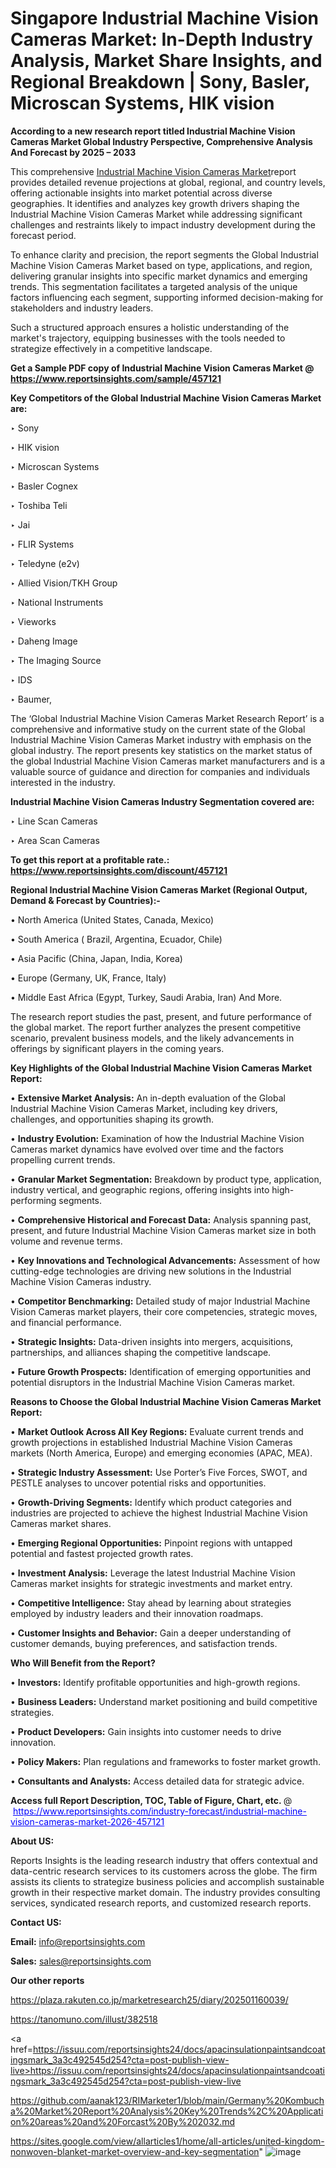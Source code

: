 # Singapore Industrial Machine Vision Cameras Market: In-Depth Industry Analysis, Market Share Insights, and Regional Breakdown | Sony, Basler, Microscan Systems, HIK vision

<strong>According to a new research report titled Industrial Machine Vision Cameras Market Global Industry Perspective, Comprehensive Analysis And Forecast by 2025 – 2033</strong>

This comprehensive <a href=https://www.reportsinsights.com/sample/457121>Industrial Machine Vision Cameras Market</a>report provides detailed revenue projections at global, regional, and country levels, offering actionable insights into market potential across diverse geographies. It identifies and analyzes key growth drivers shaping the Industrial Machine Vision Cameras Market while addressing significant challenges and restraints likely to impact industry development during the forecast period.

To enhance clarity and precision, the report segments the Global Industrial Machine Vision Cameras Market based on type, applications, and region, delivering granular insights into specific market dynamics and emerging trends. This segmentation facilitates a targeted analysis of the unique factors influencing each segment, supporting informed decision-making for stakeholders and industry leaders.

Such a structured approach ensures a holistic understanding of the market's trajectory, equipping businesses with the tools needed to strategize effectively in a competitive landscape.

<strong>Get a Sample PDF copy of Industrial Machine Vision Cameras Market </strong><strong>@<a href=https://www.reportsinsights.com/sample/457121 style=color:#0000ff;> https://www.reportsinsights.com/sample/457121</a></strong></font>

<strong>Key Competitors of the Global Industrial Machine Vision Cameras Market are:</strong>

‣ Sony

‣ HIK vision

‣ Microscan Systems

‣ Basler Cognex

‣ Toshiba Teli

‣ Jai

‣ FLIR Systems

‣ Teledyne (e2v)

‣ Allied Vision/TKH Group

‣ National Instruments

‣ Vieworks

‣ Daheng Image

‣ The Imaging Source

‣ IDS

‣ Baumer,

The ‘Global Industrial Machine Vision Cameras Market Research Report’ is a comprehensive and informative study on the current state of the Global Industrial Machine Vision Cameras Market industry with emphasis on the global industry. The report presents key statistics on the market status of the global Industrial Machine Vision Cameras market manufacturers and is a valuable source of guidance and direction for companies and individuals interested in the industry.

<strong>Industrial Machine Vision Cameras Industry Segmentation covered are:</strong>

‣ Line Scan Cameras

‣ Area Scan Cameras

<strong>To get this report at a profitable rate.: <a href=https://www.reportsinsights.com/discount/457121 style=color:#0000ff;>https://www.reportsinsights.com/discount/457121</a></strong></font>

<strong>Regional Industrial Machine Vision Cameras Market (Regional Output, Demand &amp; Forecast by Countries):-</strong>

• North America (United States, Canada, Mexico)

• South America ( Brazil, Argentina, Ecuador, Chile)

• Asia Pacific (China, Japan, India, Korea)

• Europe (Germany, UK, France, Italy)

• Middle East Africa (Egypt, Turkey, Saudi Arabia, Iran) And More.

The research report studies the past, present, and future performance of the global market. The report further analyzes the present competitive scenario, prevalent business models, and the likely advancements in offerings by significant players in the coming years.

<strong>Key Highlights of the Global Industrial Machine Vision Cameras Market Report:</strong>

• <strong>Extensive Market Analysis:</strong> An in-depth evaluation of the Global Industrial Machine Vision Cameras Market, including key drivers, challenges, and opportunities shaping its growth.

• <strong>Industry Evolution:</strong> Examination of how the Industrial Machine Vision Cameras market dynamics have evolved over time and the factors propelling current trends.

• <strong>Granular Market Segmentation:</strong> Breakdown by product type, application, industry vertical, and geographic regions, offering insights into high-performing segments.

• <strong>Comprehensive Historical and Forecast Data:</strong> Analysis spanning past, present, and future Industrial Machine Vision Cameras market size in both volume and revenue terms.

• <strong>Key Innovations and Technological Advancements:</strong> Assessment of how cutting-edge technologies are driving new solutions in the Industrial Machine Vision Cameras industry.

• <strong>Competitor Benchmarking:</strong> Detailed study of major Industrial Machine Vision Cameras market players, their core competencies, strategic moves, and financial performance.

• <strong>Strategic Insights:</strong> Data-driven insights into mergers, acquisitions, partnerships, and alliances shaping the competitive landscape.

• <strong>Future Growth Prospects:</strong> Identification of emerging opportunities and potential disruptors in the Industrial Machine Vision Cameras market.

<strong>Reasons to Choose the Global Industrial Machine Vision Cameras Market Report:</strong>

• <strong>Market Outlook Across All Key Regions:</strong> Evaluate current trends and growth projections in established Industrial Machine Vision Cameras markets (North America, Europe) and emerging economies (APAC, MEA).

• <strong>Strategic Industry Assessment:</strong> Use Porter’s Five Forces, SWOT, and PESTLE analyses to uncover potential risks and opportunities.

• <strong>Growth-Driving Segments:</strong> Identify which product categories and industries are projected to achieve the highest Industrial Machine Vision Cameras market shares.

• <strong>Emerging Regional Opportunities:</strong> Pinpoint regions with untapped potential and fastest projected growth rates.

• <strong>Investment Analysis:</strong> Leverage the latest Industrial Machine Vision Cameras market insights for strategic investments and market entry.

• <strong>Competitive Intelligence:</strong> Stay ahead by learning about strategies employed by industry leaders and their innovation roadmaps.

• <strong>Customer Insights and Behavior:</strong> Gain a deeper understanding of customer demands, buying preferences, and satisfaction trends.

<strong>Who Will Benefit from the Report?</strong>

• <strong>Investors:</strong> Identify profitable opportunities and high-growth regions.

• <strong>Business Leaders:</strong> Understand market positioning and build competitive strategies.

• <strong>Product Developers:</strong> Gain insights into customer needs to drive innovation.

• <strong>Policy Makers:</strong> Plan regulations and frameworks to foster market growth.

• <strong>Consultants and Analysts:</strong> Access detailed data for strategic advice.
</ul>
<strong>Access full Report Description, TOC, Table of Figure, Chart, etc. </strong>@  <a href=https://www.reportsinsights.com/industry-forecast/industrial-machine-vision-cameras-market-2026-457121 style=color:#0000ff;>https://www.reportsinsights.com/industry-forecast/industrial-machine-vision-cameras-market-2026-457121</a></font>

<strong><strong>About US</strong>:</strong>

Reports Insights is the leading research industry that offers contextual and data-centric research services to its customers across the globe. The firm assists its clients to strategize business policies and accomplish sustainable growth in their respective market domain. The industry provides consulting services, syndicated research reports, and customized research reports.

<strong>Contact US:</strong>

<p class=""""><b>Email:</b> <a href=mailto:info@reportsinsights.com>info@reportsinsights.com</a></p>
<p class=""""><b>Sales:</b> <a href=mailto:sales@reportsinsights.com>sales@reportsinsights.com</a></p>

<strong>Our other reports</strong>

<a href=https://plaza.rakuten.co.jp/marketresearch25/diary/202501160039/>https://plaza.rakuten.co.jp/marketresearch25/diary/202501160039/</a>

<a href=https://tanomuno.com/illust/382518>https://tanomuno.com/illust/382518</a>

<a href=https://issuu.com/reportsinsights24/docs/apacinsulationpaintsandcoatingsmark_3a3c492545d254?cta=post-publish-view-live>https://issuu.com/reportsinsights24/docs/apacinsulationpaintsandcoatingsmark_3a3c492545d254?cta=post-publish-view-live</a>

<a href=https://github.com/aanak123/RIMarketer1/blob/main/Germany%20Kombucha%20Market%20Report%20Analysis%20Key%20Trends%2C%20Application%20areas%20and%20Forcast%20By%202032.md>https://github.com/aanak123/RIMarketer1/blob/main/Germany%20Kombucha%20Market%20Report%20Analysis%20Key%20Trends%2C%20Application%20areas%20and%20Forcast%20By%202032.md</a>

<a href=https://sites.google.com/view/allarticles1/home/all-articles/united-kingdom-nonwoven-blanket-market-overview-and-key-segmentation>https://sites.google.com/view/allarticles1/home/all-articles/united-kingdom-nonwoven-blanket-market-overview-and-key-segmentation</a>"
![image](https://github.com/user-attachments/assets/0af06802-78a3-49af-8cc3-05daebe49169)
